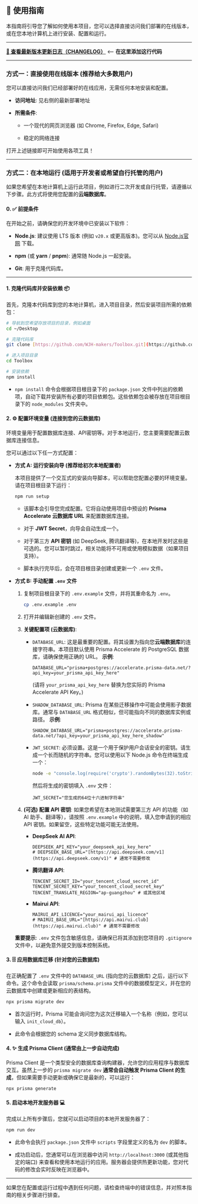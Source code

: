 ## 🚀 使用指南

本指南将引导您了解如何使用本项目，您可以选择直接访问我们部署的在线版本，或在您本地计算机上进行安装、配置和运行。

---

**[🚀 查看最新版本更新日志（CHANGELOG）](CHANGELOG.md)** <-- **在这里添加这行代码**

---
### 方式一：直接使用在线版本 (推荐给大多数用户)

您可以直接访问我们已经部署好的在线应用，无需任何本地安装和配置。

* **访问地址**: 见右侧的最新部署地址

* **所需条件**:

    * 一个现代的网页浏览器 (如 Chrome, Firefox, Edge, Safari)

    * 稳定的网络连接

打开上述链接即可开始使用各项工具！

---

### 方式二：在本地运行 (适用于开发者或希望自行托管的用户)

如果您希望在本地计算机上运行此项目，例如进行二次开发或自行托管，请遵循以下步骤。此方式将使用您配置的**云端数据库**。

#### 0. ✅ 前提条件

在开始之前，请确保您的开发环境中已安装以下软件：

* **Node.js**: 建议使用 LTS 版本 (例如 `v20.x` 或更高版本)。您可以从 [Node.js官网](https://nodejs.org/) 下载。

* **npm** (或 **yarn** / **pnpm**): 通常随 Node.js 一起安装。

* **Git**: 用于克隆代码库。

---

#### 1. 克隆代码库并安装依赖 📦

首先，克隆本代码库到您的本地计算机，进入项目目录，然后安装项目所需的依赖包：

```bash
# 导航到您希望存放项目的目录，例如桌面
cd ~/Desktop

# 克隆代码库
git clone [https://github.com/WJH-makers/Toolbox.git](https://github.com/WJH-makers/Toolbox.git)

# 进入项目目录
cd Toolbox

# 安装依赖
npm install

```

* `npm install` 命令会根据项目根目录下的 `package.json` 文件中列出的依赖项，自动下载并安装所有必要的项目依赖包。这些依赖包会被存放在项目根目录下的 `node_modules` 文件夹中。

#### 2. ⚙️ 配置环境变量 (连接到您的云数据库)

环境变量用于配置数据库连接、API密钥等。对于本地运行，您主要需要配置云数据库连接信息。

您可以通过以下任一方式配置：

* **方式 A: 运行安装向导 (推荐给初次本地配置者)**

  本项目提供了一个交互式的安装向导脚本，可以帮助您配置必要的环境变量。请在项目根目录下运行：

  ```bash
  npm run setup
  
  ```

    * 该脚本会引导您完成配置。它将自动使用项目中预设的 **Prisma Accelerate 云数据库 URL** 来配置数据库连接。

    * 对于 **JWT Secret**，向导会自动生成一个。

    * 对于第三方 **API 密钥** (如 DeepSeek, 腾讯翻译等)，在本地开发时这些是可选的。您可以暂时跳过，相关功能将不可用或使用模拟数据（如果项目支持）。

    * 脚本执行完毕后，会在项目根目录创建或更新一个 `.env` 文件。

* **方式 B: 手动配置 `.env` 文件**

    1. 复制项目根目录下的 `.env.example` 文件，并将其重命名为 `.env`。

       ```bash
       cp .env.example .env
       
       ```

    2. 打开并编辑新创建的 `.env` 文件。

    3. **关键配置项 (云数据库)**:

        * `DATABASE_URL`: 这是最重要的配置。将其设置为指向您**云端数据库**的连接字符串。本项目默认使用 Prisma Accelerate 的 PostgreSQL 数据库，请确保使用正确的 URL。
          **示例**:

          ```
          DATABASE_URL="prisma+postgres://accelerate.prisma-data.net/?api_key=your_prisma_api_key_here"
          
          ```

          (请将 `your_prisma_api_key_here` 替换为您实际的 Prisma Accelerate API Key。)

        * `SHADOW_DATABASE_URL`: Prisma 在某些迁移操作中可能会使用影子数据库。通常与 `DATABASE_URL` 格式相似，但可能指向不同的数据库实例或路径。
          **示例**:

          ```
          SHADOW_DATABASE_URL="prisma+postgres://accelerate.prisma-data.net/?api_key=your_prisma_api_key_here_shadow"
          
          ```

        * `JWT_SECRET`: 必须设置。这是一个用于保护用户会话安全的密钥。请生成一个长而随机的字符串。您可以使用以下 Node.js 命令在终端生成一个：

          ```bash
          node -e "console.log(require('crypto').randomBytes(32).toString('hex'))"
          
          ```

          然后将生成的密钥填入 `.env` 文件：

          ```
          JWT_SECRET="您生成的64位十六进制字符串"
          
          ```

    4. **(可选) 配置 API 密钥**:
       如果您希望在本地测试需要第三方 API 的功能（如 AI 助手、翻译等），请按照 `.env.example` 中的说明，填入您申请到的相应 API 密钥。如果留空，这些特定功能可能无法使用。

        * **DeepSeek AI API**:

          ```
          DEEPSEEK_API_KEY="your_deepseek_api_key_here"
          # DEEPSEEK_BASE_URL="[https://api.deepseek.com/v1](https://api.deepseek.com/v1)" # 通常不需要修改
          
          ```

        * **腾讯翻译 API**:

          ```
          TENCENT_SECRET_ID="your_tencent_cloud_secret_id"
          TENCENT_SECRET_KEY="your_tencent_cloud_secret_key"
          TENCENT_TRANSLATE_REGION="ap-guangzhou" # 或其他区域
          
          ```

        * **Mairui API**:

          ```
          MAIRUI_API_LICENCE="your_mairui_api_licence"
          # MAIRUI_BASE_URL="[https://api.mairui.club](https://api.mairui.club)" # 通常不需要修改
          
          ```

  **重要提示**: `.env` 文件包含敏感信息，请确保已将其添加到您项目的 `.gitignore` 文件中，以避免意外提交到版本控制系统。

#### 3. 🗄️ 应用数据库迁移 (针对您的云数据库)

在正确配置了 `.env` 文件中的 `DATABASE_URL` (指向您的云数据库) 之后，运行以下命令。这个命令会读取 `prisma/schema.prisma` 文件中的数据模型定义，并在您的云数据库中创建或更新相应的表结构。

```bash
npx prisma migrate dev

```

* 首次运行时，Prisma 可能会询问您为这次迁移输入一个名称（例如，您可以输入 `init_cloud_db`）。

* 此命令会根据您的 schema 定义同步数据库结构。

#### 4. ✨ 生成 Prisma Client (通常由上一步自动完成)

Prisma Client 是一个类型安全的数据库查询构建器，允许您的应用程序与数据库交互。虽然上一步的 `prisma migrate dev` **通常会自动触发 Prisma Client 的生成**，但如果需要手动更新或确保它是最新的，可以运行：

```bash
npx prisma generate

```

#### 5. 启动本地开发服务器 💻

完成以上所有步骤后，您就可以启动项目的本地开发服务器了：

```bash
npm run dev

```

* 此命令会执行 `package.json` 文件中 `scripts` 字段里定义的名为 `dev` 的脚本。

* 成功启动后，您通常可以在浏览器中访问 `http://localhost:3000` (或其他指定的端口) 来查看和使用本地运行的应用。服务器会提供热更新功能，您对代码的修改会实时反映在浏览器中。

---

如果您在配置或运行过程中遇到任何问题，请检查终端中的错误信息，并对照本指南的相关步骤进行排查。